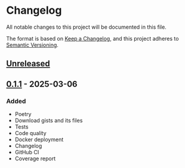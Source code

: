 # Changelog
All notable changes to this project will be documented in this file.

The format is based on [Keep a Changelog](https://keepachangelog.com/en/1.0.0/), and this project adheres to [Semantic Versioning](https://semver.org/spec/v2.0.0.html).

## [Unreleased]

## [0.1.1] - 2025-03-06
### Added
- Poetry
- Download gists and its files
- Tests
- Code quality
- Docker deployment
- Changelog
- GitHub CI
- Coverage report

[Unreleased]: https://github.com/gilcu2/locoia-chalenge/compare/0.1.1...master
[0.1.1]: https://github.com/gilcu2/locoia-chalenge/tree/0.1.1
